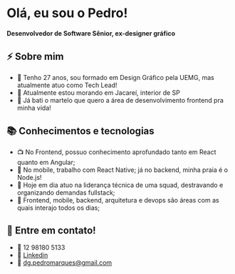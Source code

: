 # Olá, eu sou o Pedro!

#### Desenvolvedor de Software Sênior, ex-designer gráfico

## ⚡ Sobre mim

- 🤵 Tenho 27 anos, sou formado em Design Gráfico pela UEMG, mas atualmente atuo como Tech Lead!
- 🏡 Atualmente estou morando em Jacareí, interior de SP
- 💼 Já bati o martelo que quero a área de desenvolvimento frontend pra minha vida!

## 📚 Conhecimentos e tecnologias

- 📺 No Frontend, possuo conhecimento aprofundado tanto em React quanto em Angular;
- 📰 No mobile, trabalho com React Native; já no backend, minha praia é o Node.js!
- 🎯 Hoje em dia atuo na liderança técnica de uma squad, destravando e organizando demandas fullstack;
- 🚀 Frontend, mobile, backend, arquitetura e devops são áreas com as quais interajo todos os dias;

## 📢 Entre em contato!

- 📲 12 98180 5133
- 🤵 [Linkedin](https://www.linkedin.com/in/phsvieira/ "Linkedin")
- 📩 dg.pedromarques@gmail.com

